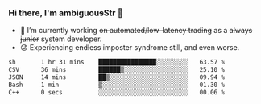 ### Hi there, I'm ambiguou~~s~~Str 👋

<!--
**ambiguoustexture/ambiguoustexture** is a ✨ _special_ ✨ repository because its `README.md` (this file) appears on your GitHub profile.

Here are some ideas to get you started:
-->
- 🔭 I’m currently working ~~on automated/low-latency trading~~ as a ~~always junior~~ system developer.
- :worried: Experiencing ~~endless~~ imposter syndrome still, and even worse.

<!--START_SECTION:waka-->

```txt
sh       1 hr 31 mins    ████████████████░░░░░░░░░   63.57 %
CSV      36 mins         ██████▒░░░░░░░░░░░░░░░░░░   25.10 %
JSON     14 mins         ██▒░░░░░░░░░░░░░░░░░░░░░░   09.94 %
Bash     1 min           ▒░░░░░░░░░░░░░░░░░░░░░░░░   01.30 %
C++      0 secs          ░░░░░░░░░░░░░░░░░░░░░░░░░   00.06 %
```

<!--END_SECTION:waka-->
